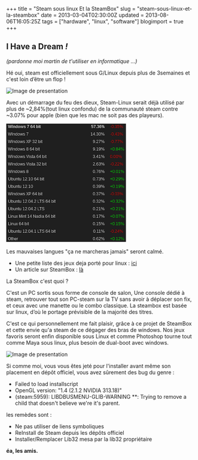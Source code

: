 +++
title = "Steam sous linux Et la SteamBox"
slug = "steam-sous-linux-et-la-steambox"
date = 2013-03-04T02:30:00Z
updated = 2013-08-06T16:05:25Z
tags = ["hardware", "linux", "software"]
blogimport = true
+++

## I Have a Dream _!_

 _(pardonne moi martin de t'utiliser en informatique ...)_

Hé oui, steam est officiellement sous G/Linux depuis plus de 3semaines et c'est loin d’être un flop !

![Image de presentation](/images/img.clubic.com-05720824-photo-steam-linux.jpg "")

Avec un démarrage du feu des dieux, Steam-Linux serait déjà utilisé par plus de ~2,84%(tout linux confondu) de la communauté steam contre ~3.07% pour apple (bien que les mac ne soit pas des playeurs).

![Image de presentation](/images/lh3.ggpht.com-3LUKCYZMc1s-UTPx9s8cH8I-AAAAAAAAAcw-yRP3WgWb5PI-s320-snapshot10.png "")

Les mauvaises langues "ça ne marcheras jamais" seront calmé.

- Une petite liste des jeux deja porté pour linux : [ici](http://steamdb.info/linux/?displayOnly=Game)
- Un article sur SteamBox : [là](http://www.jeuxvideo.com/news/2013/00063551-steam-box-la-boite-pleine-de-brume.htm)

La SteamBox c'est quoi ?

C'est un PC sortis sous forme de console de salon, Une console dédié à steam, retrouver tout son PC-steam sur la TV sans avoir à déplacer son fix, et ceux avec une manette ou le combo classique. La steambox est basée sur linux, d’où le portage prévisible de la majorité des titres.

C'est ce qui personnellement me fait plaisir, grâce à ce projet de SteamBox et cette envie qu'a steam de ce dégager des bras de windows. Nos jeux favoris seront enfin disponible sous Linux et comme Photoshop tourne tout comme Maya sous linux, plus besoin de dual-boot avec windows.

![Image de presentation](/images/www.steamgamefans.com-wp-content-uploads-2012-09-Dwm-2012-09-05-17-40-38-52-1024x576.png "")

Si comme moi, vous vous êtes jeté pour l'installer avant même son placement en dépôt officiel, vous avez sûrement des bug du genre :
- Failed to load installscript
- OpenGL version: "1.4 (2.1.2 NVIDIA 313.18)"
- (steam:5959): LIBDBUSMENU-GLIB-WARNING **: Trying to remove a child that doesn't believe we're it's parent.

les remèdes sont :
- Ne pas utiliser de liens symboliques
- ReInstall de Steam depuis les dépôts officiel
- Installer/Remplacer Lib32 mesa par la lib32 propriétaire

**éa, les amis.**
